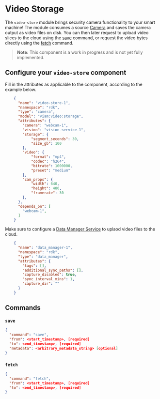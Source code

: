 # Video Storage
The `video-store` module brings security camera functionality to your smart machine! The module consumes a source [Camera](https://docs.viam.com/components/camera/) and saves the camera output as video files on disk. You can then later request to upload video slices to the cloud using the [save](#save) command, or request the video bytes directly using the [fetch](#fetch) command.

> **Note:** This component is a work in progress and is not yet fully implemented.

## Configure your `video-store` component

Fill in the attributes as applicable to the component, according to the example below.

```json
    {
      "name": "video-store-1",
      "namespace": "rdk",
      "type": "camera",
      "model": "viam:video:storage",
      "attributes": {
        "camera": "webcam-1", 
        "vision": "vision-service-1", 
        "storage": {
            "segment_seconds": 30,
            "size_gb": 100
        },
        "video": {
            "format": "mp4",
            "codec": "h264",
            "bitrate": 1000000,
            "preset": "medium"
        },
        "cam_props": { 
            "width": 640,
            "height": 480,
            "framerate": 30
        },
      },
      "depends_on": [
        "webcam-1",
      ]
    }
```

Make sure to configure a [Data Manager Service](https://docs.viam.com/services/data/cloud-sync/) to uplaod video files to the cloud.

```json
    {
      "name": "data_manager-1",
      "namespace": "rdk",
      "type": "data_manager",
      "attributes": {
        "tags": [],
        "additional_sync_paths": [],
        "capture_disabled": true,
        "sync_interval_mins": 1,
        "capture_dir": ""
      }
    }
```

## Commands

### `save`
```json
{
  "command": "save",
  "from": <start_timestamp>, [required]
  "to": <end_timestamp>, [required]
  "metadata": <arbitrary_metadata_string> [optional]
}
```

### `fetch`
```json
{
  "command": "fetch",
  "from": <start_timestamp>, [required]
  "to": <end_timestamp>, [required]
}
```
